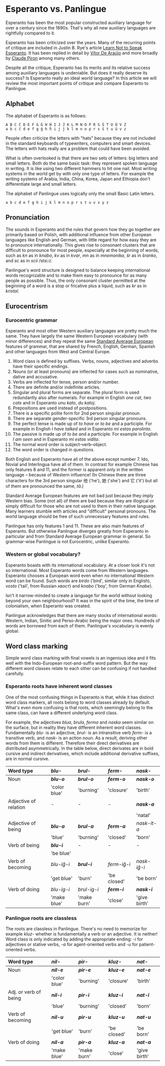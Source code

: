 
# Esperanto vs. Panlingue

Esperanto has been the most popular constructed auxiliary language for over a century since the 1890s.
That's why all new auxiliary languages are rightfully compared to it.


Esperanto has been criticized over the years.
Many of the recurring points of critique are included in Justin B. Rye's article
[Learn Not to Speak Esperanto](http://jbr.me.uk/ranto/index.html).
It has been replied in detail by [Vítor De Araújo](https://elmord.org/misc/kontrauranto/)
and more broadly by [Claude Piron](http://claudepiron.free.fr/articlesenanglais/why.htm) among many others.

Despite all the critique, Esperanto has its merits and its relative success among auxiliary languages is undeniable.
But does it really deserve its success?
Is Esperanto really an ideal world language?
In this article we will review the most important points of critique and compare Esperanto to Panlingue.


## Alphabet

The alphabet of Esperanto is as follows:

    A B C Ĉ D E F G Ĝ H Ĥ I J Ĵ K L M N O P R S Ŝ T U Ŭ V Z
    a b c ĉ d e f g ĝ h ĥ i j ĵ k l m n o p r s ŝ t u ŭ v z

People often criticize the letters with "hats"
because they are not included in the standard keyboards of typewriters, computers and smart devices.
The letters with hats really are a problem that could have been avoided.

What is often overlooked is that there are two sets of letters:
big letters and small letters. Both do the same basic task: they represent spoken language in writing.
It is like using two different hammers to hit one nail.
Most writing systems in the world get by with only one type of letters.
For example the writing systems of Arabia, India, China, Korea, Japan and Ethiopia don't differentiate large and small letters.

The alphabet of Panlingue uses logically only the small Basic Latin letters.

    a b c d e f g h i j k l m n o p r s t u v x y z


## Pronunciation

The sounds in Esperanto and the rules that govern how they go together are primarily based on Polish,
with additional influence from other European languages like English and German,
with little regard for how easy they are to pronounce internationally.
This gives rise to consonant clusters that are difficult to pronounce for most people,
especially at the beginning of words, such as *kn* as in *knabo*,
*kv* as in *kvar*, *mn* as in *mnemonika*, *ŝr* as in *ŝranko*, and *sc* as in *scii* /stsi.i/.

Panlingue's word structure is designed to balance keeping international words recognizable
and to make them easy to pronounce for as many people as possible.
Thus, the only consonant cluster permitted at the beginning of a word is a stop or fricative plus a liquid,
such as *kr* as in *kristal*.


## Eurocentrism

### Eurocentric grammar

Esperanto and most other Western auxiliary languages are pretty much the same.
They have largely the same Western European vocabulary (with minor differences)
and they repeat the same [Standard Average European](http://www.joerg-rhiemeier.de/Conlang/sae.html) features of grammar,
that are shared by French, English, German, Spanish and other languages from West and Central Europe.

1. Word class is defined by suffixes.
   Verbs, nouns, adjectives and adverbs have their specific endings.
2. Nouns (or at least pronouns) are inflected for cases such as nominative, dative and accusative.
3. Verbs are inflected for tense, person and/or number.
4. There are definite and/or indefinite articles.
5. Singular and plural forms are separate.
   The plural form is used redundantly also after numerals.
   For example in English *one cat*, *two cats* and in Esperanto *unu kato*, *du katoj*.
6. Prepositions are used instead of postpositions.
7. There is a specific polite form for 2nd person singular pronoun.
8. There are separate gender-specific 3rd person singular pronouns.
9. The perfect tense is made up of *to have* or *to be* and a participle.
   For example in English *I have talked* and in Esperanto *mi estas parolinta*.
10. The passive is made up of *to be* and a participle.
    For example in English *I am seen* and in Esperanto *mi estas vidita*.
11. The normal word order is subject–verb–object.
12. The word order is changed in questions.

Both English and Esperanto have all of the above except number 7.
Ido, Novial and Interlingua have all of them.
In contrast for example Chinese has only features 8 and 11,
and the former is apparent only in the written language – because of Western influence!
(In Chinese there are three characters for the 3rd person singular 他 ('he'), 她 ('she') and 它 ('it')
but all of them are pronounced the same, *tā*.)

Standard Average European features are not bad just because they imply Western bias.
Some (not all) of them are bad because they are illogical or simply difficult for those who are not used to them in their native language.
Many learners stumble with articles and "difficult" personal pronouns.
The world language should be free of such unnecessary features and rules.

Panlingue has only features 1 and 11.
These are also main features of Esperanto.
But otherwise Panlingue diverges greatly from Esperanto in particular and from Standard Average European grammar in general.
So grammar-wise Panlingue is not Eurocentric, unlike Esperanto.


### Western or global vocabulary?

Esperanto boasts with its international vocabulary.
At a closer look it's not so international.
Most Esperanto words come from Western languages.
Esperanto chooses a European word even when no international Western word can be found.
Such words are *birdo* ('bird', similar only in English),
*vosto* ('tail', from Russian *хвост*) and *knabo* ('boy', from German *Knabe*).

Isn't it narrow-minded to create a language for the world without looking beyond your own neighbourhood?
It was in the spirit of the time, the time of colonialism, when Esperanto was created.

Panlingue acknowledges that there are many stocks of international words:
Western, Indian, Sinitic and Perso-Arabic being the major ones.
Hundreds of words are borrowed from each of them.
Panlingue's vocabulary is evenly global.


## Word class marking

Simple word class marking with final vowels is an ingenious idea and it fits well with the Indo-European root-and-suffix word pattern.
But the way different word classes relate to each other can be confusing if not handled carefully.


### Esperanto roots have inherent word classes

One of the most confusing things in Esperanto is that,
while it has distinct word class markers,
all roots belong to word classes already by default.
What's even more confusing is that roots,
which seemingly belong to the same class,
can have a different underlying word class.

For example, the adjectives *blua*, *brula*, *ferma* and *naska* seem similar on the surface,
but in reality they have different inherent word classes.
Fundamentally *blu-* is an adjective,
*brul-* is an intransitive verb
*ferm-* is a transitive verb,
and *nask-* is an action noun.
As a result, deriving other words from them is different.
Therefore their direct derivatives are distributed asymmetrically.
In the table below, direct derivates are in bold cursive
and indirect derivatives, which include additional derivative suffixes, are in normal cursive.

| Word type             | *blu-*         | *brul-*        | *ferm-*        | *nask-*        |
|:----------------------|:---------------|:---------------|:---------------|:---------------|
| Noun                  | ***blu-o***    | ***brul-o***   | ***ferm-o***   | ***nask-o***   |
|                       | 'color blue'   | 'burning'      | 'closure'      | 'birth'        |
| Adjective of relation | -              | -              |  -             | ***nask-a***   |
|                       |                |                |                | 'natal'        |
| Adjective of being    | ***blu-a***    | ***brul-a***   | ***ferm-a***   | *nask-it-a*    |
|                       | 'blue'         | 'burning'      | 'closed'       | 'born'         |
| Verb of being         | ***blu-i***    | -              | -              | -              |
|                       | 'be blue'      |                |                |                |
| Verb of becoming      | *blu-iĝ-i*     | ***brul-i***   | *ferm-iĝ-i*    | *nask-iĝ-i*    |
|                       | 'get blue'     | 'burn'         | 'be closed'    | 'be born'      |
| Verb of doing         | *blu-ig-i*     | *brul-ig-i*    | ***ferm-i***   | ***nask-i***   |
|                       | 'make blue'    | 'make burn'    | 'close'        | 'give birth'   |


### Panlingue roots are classless

The roots are classless in Panlingue.
There's no need to memorize for example *kluz-* whether is fundamentally a verb or an adjective.
It is neither!
Word class is only indicated by adding the appropriate ending:
*-i* for adjectives or stative verbs,
*-a* for agent-oriented verbs and
*-u* for patient-oriented verbs.

| Word type             | *nil-*         | *pir-*         | *kluz-*        | *nat-*         |
|:----------------------|:---------------|:---------------|:---------------|:---------------|
| Noun                  | ***nil-e***    | ***pir-e***    | ***kluz-e***   | ***nat-e***    |
|                       | 'color blue'   | 'burning'      | 'closure'      | 'birth'        |
| Adj. or verb of being | ***nil-i***    | ***pir-i***    | ***kluz-i***   | ***nat-i***    |
|                       | 'blue'         | 'burning'      | 'closed'       | 'born'         |
| Verb of becoming      | ***nil-u***    | ***pir-u***    | ***kluz-u***   | ***nat-u***    |
|                       | 'get blue'     | 'burn'         | 'be closed'    | 'be born'      |
| Verb of doing         | ***nil-a***    | ***pir-a***    | ***kluz-a***   | ***nat-a***    |
|                       | 'make blue'    | 'make burn'    | 'close'        | 'give birth'   |

